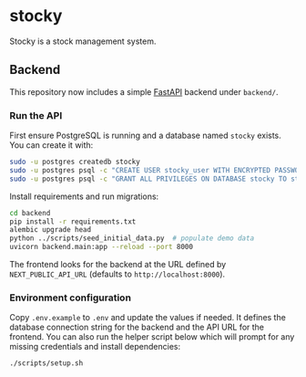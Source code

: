 # stocky
Stocky is a stock management system.

## Backend

This repository now includes a simple [FastAPI](https://fastapi.tiangolo.com/) backend under `backend/`.

### Run the API

First ensure PostgreSQL is running and a database named `stocky` exists. You can
create it with:

```bash
sudo -u postgres createdb stocky
sudo -u postgres psql -c "CREATE USER stocky_user WITH ENCRYPTED PASSWORD 'stocky_pass';"
sudo -u postgres psql -c "GRANT ALL PRIVILEGES ON DATABASE stocky TO stocky_user;"
```

Install requirements and run migrations:

```bash
cd backend
pip install -r requirements.txt
alembic upgrade head
python ../scripts/seed_initial_data.py  # populate demo data
uvicorn backend.main:app --reload --port 8000
```

The frontend looks for the backend at the URL defined by `NEXT_PUBLIC_API_URL` (defaults to `http://localhost:8000`).

### Environment configuration

Copy `.env.example` to `.env` and update the values if needed. It defines the database connection string for the backend and the API URL for the frontend.
You can also run the helper script below which will prompt for any missing credentials and install dependencies:

```bash
./scripts/setup.sh
```
